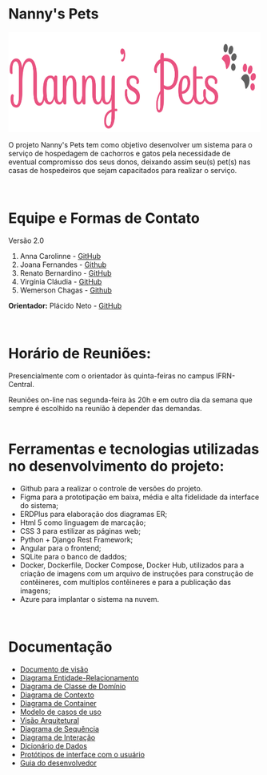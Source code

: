 # Nanny's Pets

<img src="logo.png" width="860" height="200" />

O projeto Nanny's Pets tem como objetivo desenvolver um sistema para o serviço de hospedagem de cachorros e gatos pela necessidade de eventual compromisso dos seus donos, deixando assim seu(s) pet(s) nas casas de hospedeiros que sejam capacitados para realizar o serviço.  

</br>

# Equipe e Formas de Contato

Versão 2.0 
1. Anna Carolinne - [GitHub](https://github.com/anna-albuquerque) 
2. Joana Fernandes - [Github](https://github.com/JoanaFernandes1998)
3. Renato Bernardino - [GitHub](https://github.com/renatobernardinodasilva)
4. Virgínia Cláudia - [GitHub](https://github.com/VCLM)
5. Wemerson Chagas - [Github](https://github.com/wemersonchaga)

**Orientador:** Plácido Neto - [GitHub](https://github.com/placidoneto)

</br>

# Horário de Reuniões:
Presencialmente com o orientador às quinta-feiras no campus IFRN-Central.  

Reuniões on-line nas segunda-feira às 20h e em outro dia da semana que sempre é escolhido na reunião à depender das demandas.   
</br>

# Ferramentas e tecnologias utilizadas no desenvolvimento do projeto:

* Github para a realizar o controle de versões do projeto.
* Figma para a prototipação em baixa, média e alta fidelidade da interface do sistema;
* ERDPlus para elaboração dos diagramas ER;
* Html 5 como linguagem de marcação;
* CSS 3 para estilizar as páginas web;
* Python + Django Rest Framework;
* Angular para o frontend;
* SQLite para o banco de daddos;
* Docker, Dockerfile, Docker Compose, Docker Hub, utilizados para a criação de imagens com um arquivo de instruções para construção de contêineres, com multiplos contêineres e para a publicação das imagens;
* Azure para implantar o sistema na nuvem.
</br>

# Documentação

* [Documento de visão](doc/DocumentoDeVisao/doc-visao.md)
* [Diagrama Entidade-Relacionamento](doc/DiagramaER/DiagramaER.md)
* [Diagrama de Classe de Domínio](doc/DiagramaDeClassesDeDominio/dominio.md)
* [Diagrama de Contexto](doc/DiagramaDeContexto/Diagrama-Contexto.md)
* [Diagrama de Container](doc/DiagramaDeContainer.md/DiagramaDeContainer.md)
* [Modelo de casos de uso](doc/CDUs/cdu.md)
* [Visão Arquitetural](doc/VisaoArquitetural/VisaoArquitetural.md)
* [Diagrama de Sequência](doc/DiagramaDeSequencia/DiadramaDeSequencia.md)
* [Diagrama de Interação](doc/DiagramaDeInteracao/DiagramaDeInteracao.md)
* [Dicionário de Dados](doc/DicionarioDeDados/DicionarioDeDados.md)
* [Protótipos de interface com o usuário](doc/prototipos/prototipos.md)
* [Guia do desenvolvedor](guia-receber-pets.md)
